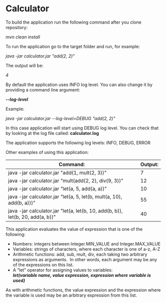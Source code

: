 # Calculator

To build the application run the following command after you clone repository:

_mvn clean install_

To run the application go to the target folder and run, for example:

_java -jar calculator.jar "add(2, 2)"_

The output will be:

_4_

By default the application uses INFO log level. You can also change it by providing a command line argument:

_**--log-level**_

Example:

_java -jar calculator.jar --log-level=DEBUG "add(2, 2)"_

In this case application will start using DEBUG log level. You can check that by looking at the log file called: **calculator.log**

The application supports the following log levels: INFO, DEBUG, ERROR

Other examples of using this application:

| **Command:**                                                                   | **Output:** |
| -------------------------------------------------------------------------------|-------------|
| java -jar calculator.jar "add(1, mult(2, 3))"                                  | 7           |
| java -jar calculator.jar "mult(add(2, 2), div(9, 3))"                          | 12          |
| java -jar calculator.jar "let(a, 5, add(a, a))"                                | 10          |
| java -jar calculator.jar "let(a, 5, let(b, mult(a, 10), add(b, a)))"           | 55          |
| java -jar calculator.jar "let(a, let(b, 10, add(b, b)), let(b, 20, add(a, b))" | 40          |


This application evaluates the value of expression that is one of the following:

* Numbers: integers between Integer.MIN_VALUE and Integer.MAX_VALUE
* Variables: strings of characters, where each character is one of a-z, A-Z
* Arithmetic functions: add, sub, mult, div, each taking two arbitrary expressions as arguments.  In other words, each argument may be any of the expressions on this list.
* A “let” operator for assigning values to variables:<br/>
	**_let(variable name, value expression, expression where variable is used)_**
	
As with arithmetic functions, the value expression and the expression where the variable is used may be an arbitrary expression from this list. 

